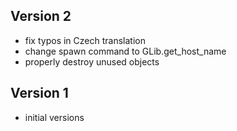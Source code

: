 ## Version 2
 * fix typos in Czech translation
 * change spawn command to GLib.get_host_name
 * properly destroy unused objects
## Version 1
 * initial versions
 